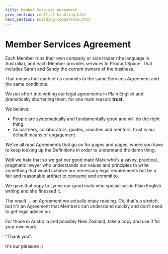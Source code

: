 ```yaml
---
title: Member Services Agreement
prev_section: conflict-handling.html
next_section: building-competence.html
---
```



Member Services Agreement
===================

Each Member runs their own company or sole trader (the language in Australia), and each Member provides services to Product Space. That includes Sarah and Sandy the current owners of the business.

That means that each of us commits to the same Services Agreement and the same conditions.

We put effort into writing our legal agreements in Plain English and dramatically shortening them, for one main reason: **trust**. 

We believe:

- People are systematically and fundamentally good and will do the right thing.
-  As partners, collaborators, guides, coaches and mentors, trust is our default means of engagement. 

We've all read Agreements that go on for pages and pages, where you have to keep looking up the Definitions in order to understand the damn thing. 
 
 Well we hate that so we got our good mate Mark who's a savvy, practical, pragmatic lawyer who understands our values and principles to write something that would achieve our necessary legal requirements but be a fair and reasonable artifact to consume and commit to. 
 
 We gave that copy to Lynne our good mate who specialises in Plain English writing and she finessed it.
 
 The result ... an Agreement we actually enjoy reading. Ok, that's a stretch, but it's an  Agreement that Members can understand quickly and don't need to get legal advice on.
 
 For those in Australia and possibly New Zealand, take a copy and use it for your own work. 
 
 "Thank you". 
 
 It's our pleasure :)
